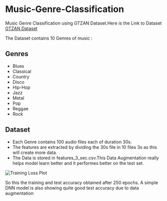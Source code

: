 # Music-Genre-Classification

Music Genre Classification using GTZAN Dataset.Here is the Link to Dataset [GTZAN Dataset](https://www.kaggle.com/andradaolteanu/gtzan-dataset-music-genre-classification)

The Dataset contains 10 Genres of music :
## Genres
* Blues
* Classical
* Country
* Disco
* Hip-Hop
* Jazz
* Metal
* Pop
* Reggae
* Rock
## Dataset
* Each Genre contains 100 audio files each of duration 30s.
* The features are extracted by dividing the 30s file in 10 files 3s as this will create more data.
* The Data is stored in features_3_sec.csv.This Data Augmentation really helps model learn better and it performes better on the test set.



![Training Loss Plot](https://github.com/KunalVaidya99/Music-Genre-Classification/blob/master/musicgenre.PNG)

So this the training and test accuracy obtained after 250 epochs.
A simple DNN model is also showing quite good test accuracy due to data augmentation
